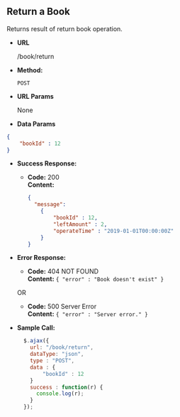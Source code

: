 **Return a Book**
----
  Returns result of return book operation.

* **URL**

  /book/return

* **Method:**

  `POST`
  
*  **URL Params**

    None

*  **Data Params**

  ```json
  {
      "bookId" : 12
  }
  ```

* **Success Response:**

  * **Code:** 200 <br />
    **Content:** 
    ```json
    {
      "message":
        { 
            "bookId" : 12, 
            "leftAmount" : 2,
            "operateTime" : "2019-01-01T00:00:00Z"
        }
    }
    ```
* **Error Response:**

  * **Code:** 404 NOT FOUND <br />
    **Content:** `{ "error" : "Book doesn't exist" }`

  OR

  * **Code:** 500 Server Error <br />
    **Content:** `{ "error" : "Server error." }`

* **Sample Call:**

  ```javascript
    $.ajax({
      url: "/book/return",
      dataType: "json",
      type : "POST",
      data : {
          "bookId" : 12
      }
      success : function(r) {
        console.log(r);
      }
    });
  ```